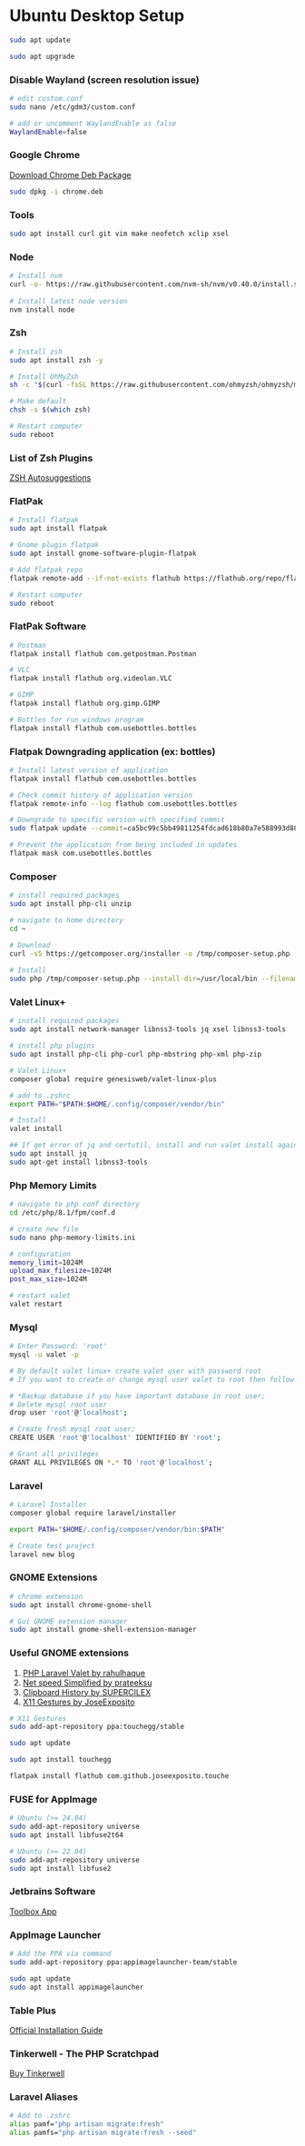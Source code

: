 # Ubuntu Desktop Setup

````bash
sudo apt update

sudo apt upgrade
````

### Disable Wayland (screen resolution issue)

````bash
# edit custom.conf 
sudo nano /etc/gdm3/custom.conf

# add or uncomment WaylandEnable as false
WaylandEnable=false
````

### Google Chrome

[Download Chrome Deb Package](https://www.google.com/chrome)

```bash
sudo dpkg -i chrome.deb
```

### Tools

````bash
sudo apt install curl git vim make neofetch xclip xsel
````

### Node

````bash
# Install nvm
curl -o- https://raw.githubusercontent.com/nvm-sh/nvm/v0.40.0/install.sh | bash
  
# Install latest node version
nvm install node
````


### Zsh

````bash
# Install zsh
sudo apt install zsh -y

# Install OhMyZsh
sh -c "$(curl -fsSL https://raw.githubusercontent.com/ohmyzsh/ohmyzsh/master/tools/install.sh)"

# Make default 
chsh -s $(which zsh)

# Restart computer
sudo reboot
````

### List of Zsh Plugins

[ZSH Autosuggestions](https://github.com/zsh-users/zsh-autosuggestions/blob/master/INSTALL.md)

### FlatPak
````bash
# Install flatpak
sudo apt install flatpak  

# Gnome plugin flatpak
sudo apt install gnome-software-plugin-flatpak

# Add flatpak repo  
flatpak remote-add --if-not-exists flathub https://flathub.org/repo/flathub.flatpakrepo

# Restart computer  
sudo reboot
````

### FlatPak Software

````bash
# Postman
flatpak install flathub com.getpostman.Postman

# VLC  
flatpak install flathub org.videolan.VLC

# GIMP  
flatpak install flathub org.gimp.GIMP

# Bottles for run windows program  
flatpak install flathub com.usebottles.bottles
````

### Flatpak Downgrading application (ex: bottles)

````bash
# Install latest version of application
flatpak install flathub com.usebottles.bottles

# Check commit history of application version
flatpak remote-info --log flathub com.usebottles.bottles

# Downgrade to specific version with specified commit
sudo flatpak update --commit=ca5bc99c5bb49811254fdcad618b80a7e588993d88b0d93e4ab237153afc8d40 com.usebottles.bottles

# Prevent the application from being included in updates
flatpak mask com.usebottles.bottles
````

### Composer

````bash
# install required packages
sudo apt install php-cli unzip

# navigate to home directory
cd ~  

# Download
curl -sS https://getcomposer.org/installer -o /tmp/composer-setup.php
  
# Install
sudo php /tmp/composer-setup.php --install-dir=/usr/local/bin --filename=composer
````

### Valet Linux+
````bash
# install required packages
sudo apt install network-manager libnss3-tools jq xsel libnss3-tools 

# install php plugins
sudo apt install php-cli php-curl php-mbstring php-xml php-zip

# Valet Linux+
composer global require genesisweb/valet-linux-plus

# add to .zshrc
export PATH="$PATH:$HOME/.config/composer/vendor/bin"

# Install
valet install

## If get error of jq and certutil, install and run valet install again
sudo apt install jq  
sudo apt-get install libnss3-tools
````

### Php Memory Limits
````bash
# navigate to php conf directory
cd /etc/php/8.1/fpm/conf.d

# create new file
sudo nano php-memory-limits.ini

# configuration
memory_limit=1024M
upload_max_filesize=1024M
post_max_size=1024M

# restart valet
valet restart
````

### Mysql

````bash
# Enter Password: 'root'
mysql -u valet -p 

# By default valet linux+ create valet user with password root
# If you want to create or change mysql user valet to root then follow next steps

# *Backup database if you have important database in root user;
# Delete mysql root user
drop user 'root'@'localhost';  

# Create fresh mysql root user;
CREATE USER 'root'@'localhost' IDENTIFIED BY 'root';

# Grant all privileges  
GRANT ALL PRIVILEGES ON *.* TO 'root'@'localhost';   
````

### Laravel

````bash
# Laravel Installer
composer global require laravel/installer

export PATH="$HOME/.config/composer/vendor/bin:$PATH"

# Create test project
laravel new blog
````

### GNOME Extensions
````bash
# chrome extension
sudo apt install chrome-gnome-shell

# Gui GNOME extension manager
sudo apt install gnome-shell-extension-manager
````

### Useful GNOME extensions
1. [PHP Laravel Valet by rahulhaque](https://extensions.gnome.org/extension/4985/php-laravel-valet/)
2. [Net speed Simplified by prateeksu](https://extensions.gnome.org/extension/3724/net-speed-simplified/)
3. [Clipboard History by SUPERCILEX](https://extensions.gnome.org/extension/4839/clipboard-history/)
4. [X11 Gestures by JoseExposito](https://extensions.gnome.org/extension/4033/x11-gestures/)
````bash
# X11 Gestures
sudo add-apt-repository ppa:touchegg/stable

sudo apt update

sudo apt install touchegg

flatpak install flathub com.github.joseexposito.touche
````

### FUSE for AppImage
````bash
# Ubuntu (>= 24.04)
sudo add-apt-repository universe
sudo apt install libfuse2t64

# Ubuntu (>= 22.04)
sudo add-apt-repository universe
sudo apt install libfuse2

````


### Jetbrains Software
[Toolbox App](https://www.jetbrains.com/toolbox-app/)

### AppImage Launcher
````bash
# Add the PPA via command
sudo add-apt-repository ppa:appimagelauncher-team/stable

sudo apt update
sudo apt install appimagelauncher
````

### Table Plus
[Official Installation Guide](https://tableplus.com/download)

### Tinkerwell - The PHP Scratchpad
[Buy Tinkerwell](https://tinkerwell.app/ref/MBv6PgW35y)

### Laravel Aliases
````bash
# Add to .zshrc
alias pamf="php artisan migrate:fresh"
alias pamfs="php artisan migrate:fresh --seed"
````
